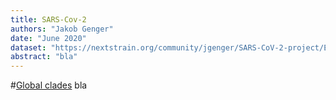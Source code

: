 ```yaml
---
title: SARS-Cov-2
authors: "Jakob Genger"
date: "June 2020"
dataset: "https://nextstrain.org/community/jgenger/SARS-CoV-2-project/EarlyEuropev19NAclades"
abstract: "bla"
---
```



#[Global clades](https://nextstrain.org/community/jgenger/SARS-CoV-2-project/EarlyEuropev19NAclades?branchLabel=clade&c=gt-nuc_15380&p=full&r=division)
bla



